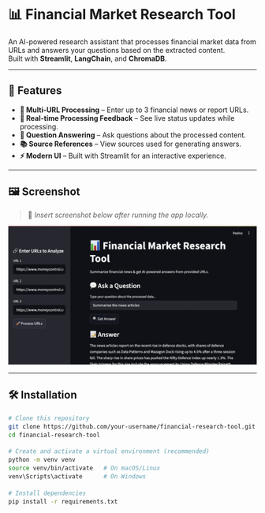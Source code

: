 # 📊 Financial Market Research Tool

An AI-powered research assistant that processes financial market data from URLs and answers your questions based on the extracted content.  
Built with **Streamlit**, **LangChain**, and **ChromaDB**.

---

## 🚀 Features

- **🔗 Multi-URL Processing** – Enter up to 3 financial news or report URLs.
- **📡 Real-time Processing Feedback** – See live status updates while processing.
- **💬 Question Answering** – Ask questions about the processed content.
- **📚 Source References** – View sources used for generating answers.
- **⚡ Modern UI** – Built with Streamlit for an interactive experience.

---

## 🖼️ Screenshot

> 📌 *Insert screenshot below after running the app locally.*

![Screenshot Placeholder](Screenshot.png)

---

## 🛠️ Installation

```bash
# Clone this repository
git clone https://github.com/your-username/financial-research-tool.git
cd financial-research-tool

# Create and activate a virtual environment (recommended)
python -m venv venv
source venv/bin/activate   # On macOS/Linux
venv\Scripts\activate      # On Windows

# Install dependencies
pip install -r requirements.txt
